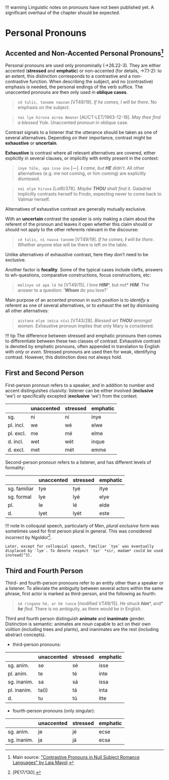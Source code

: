 !!! warning
	Linguistic notes on pronouns have not been published yet. A significant overhaul of the chapter should be expected.

# Personal Pronouns

## Accented and Non-Accented Personal Pronouns[^1]

Personal pronouns are used only pronominally (&rarr;26.22-3). They are either accented (**stressed** and **emphatic**) or non-accented (for details, &rarr;7.1-2): to an extent, this distinction corresponds to a contrastive and a non-contrastive function. When describing the subject, and no (contrastive) emphasis is needed, the personal endings of the verb suffice. The unaccented pronouns are then only used in **oblique cases**.

> `cé tulis, tanome nauvan` [VT49/19]. *If he comes, I will be there*. No emphasis on the subject.

> `nai lye hiruva airea Amanar` [AUCT-LET/1963-12-18]. *May thee find a blessed Yule*. Unaccented pronoun in oblique case. 

Contrast signals to a listener that the utterance should be taken as one of several alternatives. Depending on their importance, contrast might be **exhaustive** or **uncertain**.

**Exhaustive** is contrast where all relevant alternatives are covered, either explicitly in several clauses, or implicitly with entity present in the context:

> `inye túle, apa isse úne` [&mdash;]. ***I*** *came, but* ***HE*** *didn’t*. All other alternatives (e.g. me not coming, or him coming) are explicitly dismissed.

> `nai elye hiruva` [LotR/378]. *Maybe* ***THOU*** *shalt find it*. Galadriel implicitly contrasts herself to Frodo, expecting never to come back to Valimar herself.

Alternatives of exhaustive contrast are generally mutually exclusive.

With an **uncertain** contrast the speaker is only making a claim about the referent of the pronoun and leaves it open whether this claim should or should not apply to the other referents relevant in the discourse:

> `cé tulis, ní nauva tanome` [VT49/19]. *If he comes,* ***I*** *will be there*. Whether anyone else will be there is left on the table.

Unlike alternatives of exhaustive contrast, here they don’t need to be exclusive.

Another factor is **focality**. Some of the typical cases include clefts, answers to wh-questions, comparative constructions, focus constructions, etc:

> `melinye sé apa lá hé` [VT49/15]. *I love* ***HIM****, but not* ***HIM***. The answer to a question: '**Whom** do you love?'

Main purpose of an accented pronoun in such position is to *identify* a referent as one of several alternatives, or to *exhaust* the set by dismissing all other alternatives:

> `aistana elye imíca nísi` [VT43/28]. *Blessed art* ***THOU*** *amongst women*. Exhaustive pronoun implies that only Mary is considered.

!!! tip
	The difference between stressed and emphatic pronouns then comes to differentiate between these two classes of contrast. Exhaustive contrast is denoted by emphatic pronouns, often appended in translation to English with *only* or *even*. Stressed pronouns are used then for weak, identifying contrast. However, this distinction does not always hold.
	
## First and Second Person

First-person pronoun refers to a speaker, and in addition to number and accent distinguishes clusivity: listener can be either involved (**inclusive** 'we') or specifically excepted (**exclusive** 'we') from the context.

|           	| unaccented 	| stressed 	| emphatic 	|
|-----------	|------------	|----------	|----------	|
| sg.       	| ni         	| ní       	| inye     	|
| pl. incl. 	| we         	| wé       	| elwe     	|
| pl. excl. 	| me         	| mé       	| elme     	|
| d. incl.  	| wet        	| wét      	| inque    	|
| d. excl.  	| met        	| mét      	| emme     	|

 Second-person pronoun refers to a listener, and has different levels of formality:
 
|           	| unaccented 	| stressed 	| emphatic 	|
|-----------	|------------	|----------	|----------	|
| sg. familiar 	| tye         	| tyé      	| itye     	|
| sg. formal 	| lye         	| lyé      	| elye     	|
| pl.		 	| le         	| lé       	| elde     	|
| d.		  	| lyet        	| lyét     	| este     	|

!!! note
	In colloquial speech, particularly of Men, *plural exclusive* form was sometimes used for first person plural in general. This was considered incorrect by Ngoldor[^2].   

	Later, except for colloquial speech, familiar `tye` was eventually displaced by `lye`. To denote respect `tar` *sir, madam* could be used instead[^3].
	
## Third and Fourth Person

Third- and fourth-person pronouns refer to an entity other than a speaker or a listener. To alleviate the ambiguity between several actors within the same phrase, first actor is marked as third-person, and the following as fourth:

> `sé ringane hé, ar hé runce` [modified VT49/15]. *He struck* ***him****, and* ***he*** *fled*. There is no ambiguity, as there would be in English.

Third and fourth person distinguish **animate** and **inanimate** gender. Distinction is semantic: animates are noun capable to act on their own volition (including trees and plants), and inanimates are the rest (including abstract concepts).

+ third-person pronouns:

|             	| unaccented 	| stressed 	| emphatic 	|
|-------------	|------------	|----------	|----------	|
| sg. anim.   	| se         	| sé       	| isse     	|
| pl. anim.   	| te         	| té       	| inte     	|
| sg. inanim. 	| sa         	| sá       	| issa     	|
| pl. inanim. 	| ta(i)      	| tá       	| inta     	|
| d.          	| tu         	| tú       	| itte     	|

+ fourth-person pronouns (only singular):

|             	| unaccented 	| stressed 	| emphatic 	|
|-------------	|------------	|----------	|----------	|
| sg. anim.   	| je         	| jé       	| ecse     	|
| sg. inanim. 	| ja         	| já       	| ecsa     	|
	
[^1]: Main source: ["Contrastive Pronouns in Null Subject Romance
Languages" by Laia Mayol](https://repositori.upf.edu/bitstream/handle/10230/33941/mayol_lingua_contrastive.pdf?sequence=1&isAllowed=y).
[^2]: [PE17/130].
[^3]: [VT49/51].